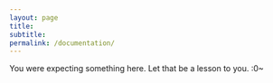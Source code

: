 ```yaml
---
layout: page
title:
subtitle:
permalink: /documentation/
---
```


You were expecting something here. Let that be a lesson to you. :0~
